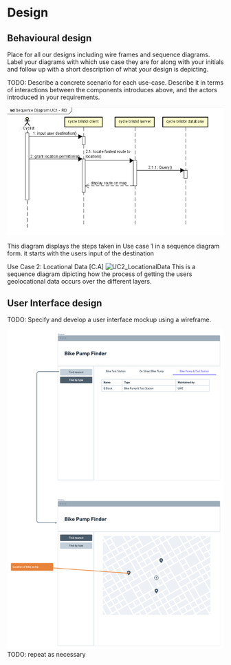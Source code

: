 # Design

## Behavioural design
Place for all our designs including wire frames and sequence diagrams. Label your diagrams with which use case they are for along with your initials and follow up with a short description of what your design is depicting.

TODO: Describe a concrete scenario for each use-case. 
Describe it in terms of interactions between the components introduces above, and the actors introduced in your requirements.

![Insert your Interaction/Sequence Diagrams for each use-case here.](images/Sequence_diagram_UC1-RD.png)

This diagram displays the steps taken in Use case 1 in a sequence diagram form. it starts with the users input of the destination

Use Case 2: Locational Data [C.A]
![UC2_LocationalData](https://user-images.githubusercontent.com/70335031/205282542-ecda8b7d-cbf3-4bb1-90f1-58cce7ac218f.PNG)
This is a sequence diagram dipicting how the process of getting the users geolocational data occurs over the different layers. 




## User Interface design
TODO: Specify and develop a user interface mockup using a wireframe.

![Insert your wireframe screenshots for each use-case here](images/wireframe.png)
TODO: repeat as necessary
